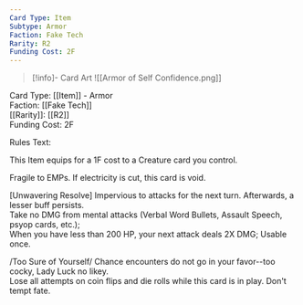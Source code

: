 ```yaml
---
Card Type: Item
Subtype: Armor
Faction: Fake Tech
Rarity: R2
Funding Cost: 2F
---
```

> [!info]- Card Art
> ![[Armor of Self Confidence.png]]

Card Type: [[Item]] - Armor  
Faction: [[Fake Tech]]  
[[Rarity]]: [[R2]]  
Funding Cost: 2F  

Rules Text:  

This Item equips for a 1F cost to a Creature card you control.  

Fragile to EMPs. If electricity is cut, this card is void.  

[Unwavering Resolve] Impervious to attacks for the next turn. Afterwards, a lesser buff persists.  
Take no DMG from mental attacks (Verbal Word Bullets, Assault Speech, psyop cards, etc.);  
When you have less than 200 HP, your next attack deals 2X DMG;
Usable once.  

/Too Sure of Yourself/ Chance encounters do not go in your favor--too cocky, Lady Luck no likey.  
Lose all attempts on coin flips and die rolls while this card is in play. Don't tempt fate.  